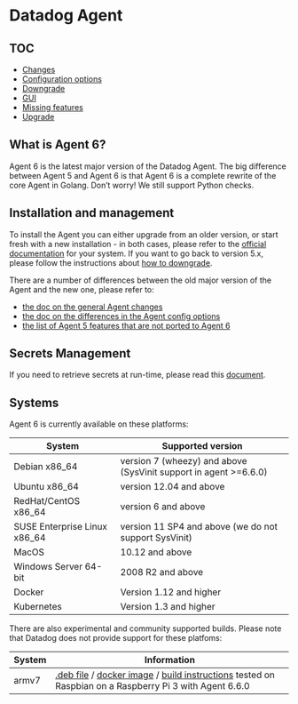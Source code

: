 # Datadog Agent

## TOC

 * [Changes][changes]
 * [Configuration options][config]
 * [Downgrade][downgrade]
 * [GUI](gui.md)
 * [Missing features][missing-features]
 * [Upgrade][upgrade]

## What is Agent 6?

Agent 6 is the latest major version of the Datadog Agent. The big difference
between Agent 5 and Agent 6 is that Agent 6 is a complete rewrite of the core
Agent in Golang. Don’t worry! We still support Python checks.

## Installation and management

To install the Agent you can either upgrade from an older version, or start
fresh with a new installation - in both cases, please refer to the [official
documentation](https://docs.datadoghq.com/agent/) for your system. If you want to go back to
version 5.x, please follow the instructions about [how to downgrade][downgrade].

There are a number of differences between the old major version of the Agent and
the new one, please refer to:
* [the doc on the general Agent changes][changes]
* [the doc on the differences in the Agent config options][config]
* [the list of Agent 5 features that are not ported to Agent 6][missing-features]

## Secrets Management

If you need to retrieve secrets at run-time, please read this [document][secrets].

## Systems

Agent 6 is currently available on these platforms:

| System | Supported version |
|--------|-------------------|
| Debian x86_64 | version 7 (wheezy) and above (SysVinit support in agent >=6.6.0)|
| Ubuntu x86_64 | version 12.04 and above |
| RedHat/CentOS x86_64 | version 6 and above |
| SUSE Enterprise Linux x86_64 | version 11 SP4 and above (we do not support SysVinit)|
| MacOS | 10.12 and above |
| Windows Server 64-bit |  2008 R2 and above |
| Docker | Version 1.12 and higher|
|Kubernetes | Version 1.3 and higher |

There are also experimental and community supported builds. Please note that Datadog does not
provide support for these platfoms:

| System | Information |
|--------|-------------------|
| armv7 | [.deb file](https://github.com/adrienkohlbecker/datadog-agent-armv7/releases) / [docker image](https://hub.docker.com/r/achntrl/datadog-agent/tags/) / [build instructions](../dev/agent_omnibus.md) tested on Raspbian on a Raspberry Pi 3 with Agent 6.6.0|


[changes]: changes.md
[config]: config.md
[downgrade]: downgrade.md
[missing-features]: missing_features.md
[upgrade]: upgrade.md
[secrets]: secrets.md
